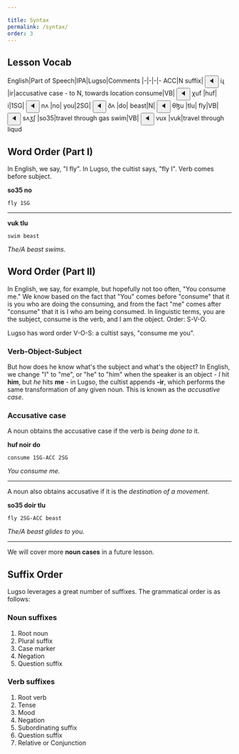 ```yaml
---

title: Syntax
permalink: /syntax/
order: 3
---
```

## Lesson Vocab

English|Part of Speech|IPA|Lugso|Comments
|-|-|-|-
ACC|N suffix|<span class='spoken'> 
    <button class='speak' type='button' data-ipa='iɻ'>🔈</button>
    <span class='ipa'>iɻ</span>
</span>|ir|accusative case - to N, towards location
consume|VB|<span class='spoken'> 
    <button class='speak' type='button' data-ipa='χuf'>🔈</button>
    <span class='ipa'>χuf</span>
</span>|huf|
i|1SG|<span class='spoken'> 
    <button class='speak' type='button' data-ipa='nʌ'>🔈</button>
    <span class='ipa'>nʌ</span>
</span>|no|
you|2SG|<span class='spoken'> 
    <button class='speak' type='button' data-ipa='ðʌ'>🔈</button>
    <span class='ipa'>ðʌ</span>
</span>|do|
beast|N|<span class='spoken'> 
    <button class='speak' type='button' data-ipa='θɮu'>🔈</button>
    <span class='ipa'>θɮu</span>
</span>|tlu|
fly|VB|<span class='spoken'> 
    <button class='speak' type='button' data-ipa='sʌʒʃ'>🔈</button>
    <span class='ipa'>sʌʒʃ</span>
</span>|so35|travel through gas
swim|VB|<span class='spoken'> 
    <button class='speak' type='button' data-ipa='vux'>🔈</button>
    <span class='ipa'>vux</span>
</span>|vuk|travel through liqud

## Word Order (Part I)

In English, we say, "I fly". In Lugso, the cultist says, "fly I". Verb comes before subject.

**so35 no**

`fly 1SG`

---

**vuk tlu**

`swim beast`

_The/A beast swims._

## Word Order (Part II)

In English, we say, for example, but hopefully not too often, "You consume me." We know based on the fact that "You" comes before "consume" that it is you who are doing the consuming, and from the fact "me" comes after "consume" that it is I who am being consumed. In linguistic terms, you are the subject, consume is the verb, and I am the object. Order: S-V-O.

Lugso has word order V-O-S: a cultist says, "consume me you".

### Verb-Object-Subject

But how does he know what's the subject and what's the object? In English, we change "I" to "me", or "he" to "him" when the speaker is an object - _I_ hit **him**, but _he_ hits **me** - in Lugso, the cultist appends **-ir**, which performs the same transformation of any given noun. This is known as the _accusative case_.

### Accusative case

A noun obtains the accusative case if the verb is _being done to_ it.

**huf noir do**

`consume 1SG-ACC 2SG`

_You consume me._

---

A noun also obtains accusative if it is the _destination of a movement._

**so35 doir tlu**

`fly 2SG-ACC beast`

_The/A beast glides to you._

---

We will cover more **noun cases** in a future lesson.

## Suffix Order

Lugso leverages a great number of suffixes. The grammatical order is as follows:

### Noun suffixes

1. Root noun
2. Plural suffix
3. Case marker
4. Negation
5. Question suffix

### Verb suffixes

1. Root verb
2. Tense
3. Mood
4. Negation
5. Subordinating suffix
6. Question suffix
7. Relative or Conjunction
